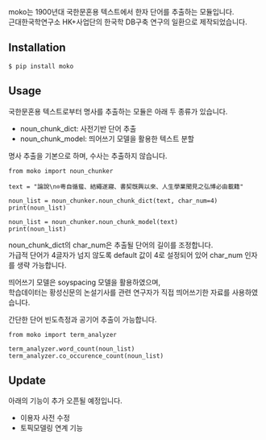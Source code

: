 moko는 1900년대 국한문혼용 텍스트에서 한자 단어를 추출하는 모듈입니다. <br>
근대한국학연구소 HK+사업단의 한국학 DB구축 연구의 일환으로 제작되었습니다.

## Installation

```
$ pip install moko
```

## Usage

국한문혼용 텍스트로부터 명사를 추출하는 모듈은 아래 두 종류가 있습니다.
- noun_chunk_dict: 사전기반 단어 추출
- noun_chunk_model: 띄어쓰기 모델을 활용한 텍스트 분할

명사 추출을 기본으로 하며, 수사는 추출하지 않습니다.

```
from moko import noun_chunker

text = "論說\n⊙粤自循蜚、結繩遂寢、書契旣興以來、人生學業聞見之弘博必由載籍"

noun_list = noun_chunker.noun_chunk_dict(text, char_num=4)
print(noun_list)

noun_list = noun_chunker.noun_chunk_model(text)
print(noun_list)
```
noun_chunk_dict의 char_num은 추출될 단어의 길이를 조정합니다.<br> 
가급적 단어가 4글자가 넘지 않도록 default 값이 4로 설정되어 있어 char_num 인자를 생략 가능합니다.

띄어쓰기 모델은 soyspacing 모델을 활용하였으며, <br>
학습데이터는 황성신문의 논설기사를 관련 연구자가 직접 띄어쓰기한 자료를 사용하였습니다.

간단한 단어 빈도측정과 공기어 추출이 가능합니다.

```
from moko import term_analyzer

term_analyzer.word_count(noun_list)
term_analyzer.co_occurence_count(noun_list)
```

## Update
아래의 기능이 추가 오픈될 예정입니다.
- 이용자 사전 수정
- 토픽모델링 연계 기능
